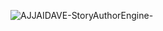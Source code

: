 ![AJJAIDAVE-StoryAuthorEngine-](https://github.com/StateDocuments/BottleCaps/blob/master/Ef9PnpUXgAAaiBv.jpg)
